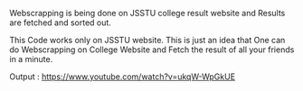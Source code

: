 Webscrapping is being done on JSSTU college result website and Results are fetched and sorted out.

This Code works only on JSSTU website. This is just an idea that One can do Webscrapping on College Website and Fetch the result of all your friends in a minute.

Output : https://www.youtube.com/watch?v=ukqW-WpGkUE

